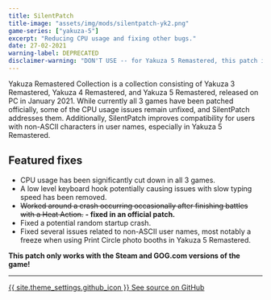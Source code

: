 ```yaml
---
title: SilentPatch
title-image: "assets/img/mods/silentpatch-yk2.png"
game-series: ["yakuza-5"]
excerpt: "Reducing CPU usage and fixing other bugs."
date: 27-02-2021
warning-label: DEPRECATED
disclaimer-warning: "DON'T USE -- for Yakuza 5 Remastered, this patch is no longer required. It is listed here for archival purposes only."
---
```


Yakuza Remastered Collection is a collection consisting of Yakuza 3 Remastered, Yakuza 4 Remastered, and Yakuza 5 Remastered,
released on PC in January 2021. While currently all 3 games have been patched officially,
some of the CPU usage issues remain unfixed, and SilentPatch addresses them. Additionally,
SilentPatch improves compatibility for users with non-ASCII characters in user names,
especially in Yakuza 5 Remastered.

## Featured fixes

* CPU usage has been significantly cut down in all 3 games.
* A low level keyboard hook potentially causing issues with slow typing speed has been removed.
* ~~Worked around a crash occurring occasionally after finishing battles with a Heat Action.~~ **- fixed in an official patch.**
* Fixed a potential random startup crash.
* Fixed several issues related to non-ASCII user names, most notably a freeze when using Print Circle photo booths in Yakuza 5 Remastered.

**This patch only works with the Steam and GOG.com versions of the game!**

***

<a href="https://github.com/CookiePLMonster/SilentPatchYRC" class="button github" target="_blank">{{ site.theme_settings.github_icon }} See source on GitHub</a>

